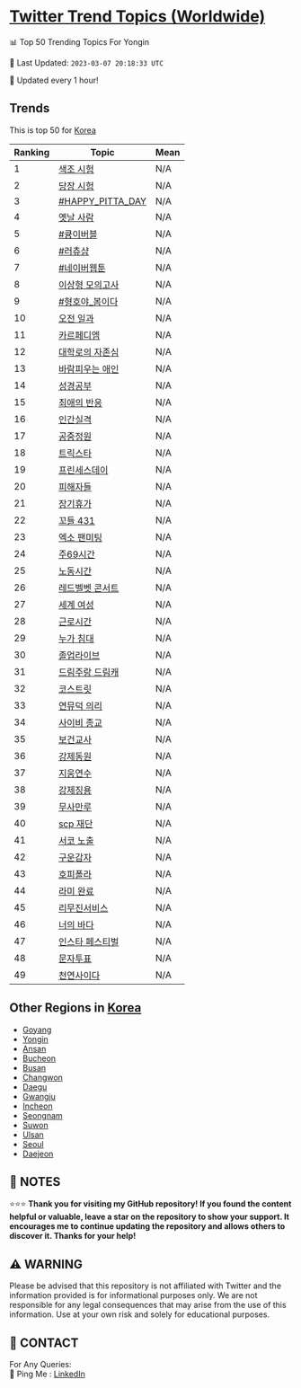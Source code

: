 [Twitter Trend Topics (Worldwide)](https://github.com/ErcinDedeoglu/Twitter-Trend-Topics)
==========


📊 Top 50 Trending Topics For Yongin

📆 Last Updated: `2023-03-07 20:18:33 UTC`

🔧 Updated every 1 hour!


## Trends

This is top 50 for [Korea](</Korea>)

| Ranking | Topic | Mean |
| ------- | ------------ | ------------ |
| 1 | [색조 시험](http://twitter.com/search?q=%ec%83%89%ec%a1%b0+%ec%8b%9c%ed%97%98) | N/A |
| 2 | [당장 시험](http://twitter.com/search?q=%eb%8b%b9%ec%9e%a5+%ec%8b%9c%ed%97%98) | N/A |
| 3 | [#HAPPY_PITTA_DAY](http://twitter.com/search?q=%23HAPPY_PITTA_DAY) | N/A |
| 4 | [옛날 사람](http://twitter.com/search?q=%ec%98%9b%eb%82%a0+%ec%82%ac%eb%9e%8c) | N/A |
| 5 | [#큥이버블](http://twitter.com/search?q=%23%ed%81%a5%ec%9d%b4%eb%b2%84%eb%b8%94) | N/A |
| 6 | [#러츄샵](http://twitter.com/search?q=%23%eb%9f%ac%ec%b8%84%ec%83%b5) | N/A |
| 7 | [#네이버웹툰](http://twitter.com/search?q=%23%eb%84%a4%ec%9d%b4%eb%b2%84%ec%9b%b9%ed%88%b0) | N/A |
| 8 | [이상형 모의고사](http://twitter.com/search?q=%ec%9d%b4%ec%83%81%ed%98%95+%eb%aa%a8%ec%9d%98%ea%b3%a0%ec%82%ac) | N/A |
| 9 | [#형호야_봄이다](http://twitter.com/search?q=%23%ed%98%95%ed%98%b8%ec%95%bc_%eb%b4%84%ec%9d%b4%eb%8b%a4) | N/A |
| 10 | [오전 일과](http://twitter.com/search?q=%ec%98%a4%ec%a0%84+%ec%9d%bc%ea%b3%bc) | N/A |
| 11 | [카르페디엠](http://twitter.com/search?q=%ec%b9%b4%eb%a5%b4%ed%8e%98%eb%94%94%ec%97%a0) | N/A |
| 12 | [대학로의 자존심](http://twitter.com/search?q=%eb%8c%80%ed%95%99%eb%a1%9c%ec%9d%98+%ec%9e%90%ec%a1%b4%ec%8b%ac) | N/A |
| 13 | [바람피우는 애인](http://twitter.com/search?q=%eb%b0%94%eb%9e%8c%ed%94%bc%ec%9a%b0%eb%8a%94+%ec%95%a0%ec%9d%b8) | N/A |
| 14 | [성경공부](http://twitter.com/search?q=%ec%84%b1%ea%b2%bd%ea%b3%b5%eb%b6%80) | N/A |
| 15 | [최애의 반응](http://twitter.com/search?q=%ec%b5%9c%ec%95%a0%ec%9d%98+%eb%b0%98%ec%9d%91) | N/A |
| 16 | [인간실격](http://twitter.com/search?q=%ec%9d%b8%ea%b0%84%ec%8b%a4%ea%b2%a9) | N/A |
| 17 | [공중정원](http://twitter.com/search?q=%ea%b3%b5%ec%a4%91%ec%a0%95%ec%9b%90) | N/A |
| 18 | [트릭스타](http://twitter.com/search?q=%ed%8a%b8%eb%a6%ad%ec%8a%a4%ed%83%80) | N/A |
| 19 | [프린세스데이](http://twitter.com/search?q=%ed%94%84%eb%a6%b0%ec%84%b8%ec%8a%a4%eb%8d%b0%ec%9d%b4) | N/A |
| 20 | [피해자들](http://twitter.com/search?q=%ed%94%bc%ed%95%b4%ec%9e%90%eb%93%a4) | N/A |
| 21 | [장기휴가](http://twitter.com/search?q=%ec%9e%a5%ea%b8%b0%ed%9c%b4%ea%b0%80) | N/A |
| 22 | [꼬들 431](http://twitter.com/search?q=%ea%bc%ac%eb%93%a4+431) | N/A |
| 23 | [엑소 팬미팅](http://twitter.com/search?q=%ec%97%91%ec%86%8c+%ed%8c%ac%eb%af%b8%ed%8c%85) | N/A |
| 24 | [주69시간](http://twitter.com/search?q=%ec%a3%bc69%ec%8b%9c%ea%b0%84) | N/A |
| 25 | [노동시간](http://twitter.com/search?q=%eb%85%b8%eb%8f%99%ec%8b%9c%ea%b0%84) | N/A |
| 26 | [레드벨벳 콘서트](http://twitter.com/search?q=%eb%a0%88%eb%93%9c%eb%b2%a8%eb%b2%b3+%ec%bd%98%ec%84%9c%ed%8a%b8) | N/A |
| 27 | [세계 여성](http://twitter.com/search?q=%ec%84%b8%ea%b3%84+%ec%97%ac%ec%84%b1) | N/A |
| 28 | [근로시간](http://twitter.com/search?q=%ea%b7%bc%eb%a1%9c%ec%8b%9c%ea%b0%84) | N/A |
| 29 | [누가 침대](http://twitter.com/search?q=%eb%88%84%ea%b0%80+%ec%b9%a8%eb%8c%80) | N/A |
| 30 | [졸업라이브](http://twitter.com/search?q=%ec%a1%b8%ec%97%85%eb%9d%bc%ec%9d%b4%eb%b8%8c) | N/A |
| 31 | [드림주랑 드림캐](http://twitter.com/search?q=%eb%93%9c%eb%a6%bc%ec%a3%bc%eb%9e%91+%eb%93%9c%eb%a6%bc%ec%ba%90) | N/A |
| 32 | [코스트릿](http://twitter.com/search?q=%ec%bd%94%ec%8a%a4%ed%8a%b8%eb%a6%bf) | N/A |
| 33 | [연뮤덕 의리](http://twitter.com/search?q=%ec%97%b0%eb%ae%a4%eb%8d%95+%ec%9d%98%eb%a6%ac) | N/A |
| 34 | [사이비 종교](http://twitter.com/search?q=%ec%82%ac%ec%9d%b4%eb%b9%84+%ec%a2%85%ea%b5%90) | N/A |
| 35 | [보건교사](http://twitter.com/search?q=%eb%b3%b4%ea%b1%b4%ea%b5%90%ec%82%ac) | N/A |
| 36 | [강제동원](http://twitter.com/search?q=%ea%b0%95%ec%a0%9c%eb%8f%99%ec%9b%90) | N/A |
| 37 | [지웅연수](http://twitter.com/search?q=%ec%a7%80%ec%9b%85%ec%97%b0%ec%88%98) | N/A |
| 38 | [강제징용](http://twitter.com/search?q=%ea%b0%95%ec%a0%9c%ec%a7%95%ec%9a%a9) | N/A |
| 39 | [무사만루](http://twitter.com/search?q=%eb%ac%b4%ec%82%ac%eb%a7%8c%eb%a3%a8) | N/A |
| 40 | [scp 재단](http://twitter.com/search?q=scp+%ec%9e%ac%eb%8b%a8) | N/A |
| 41 | [서코 노출](http://twitter.com/search?q=%ec%84%9c%ec%bd%94+%eb%85%b8%ec%b6%9c) | N/A |
| 42 | [구운감자](http://twitter.com/search?q=%ea%b5%ac%ec%9a%b4%ea%b0%90%ec%9e%90) | N/A |
| 43 | [호피폴라](http://twitter.com/search?q=%ed%98%b8%ed%94%bc%ed%8f%b4%eb%9d%bc) | N/A |
| 44 | [라미 완료](http://twitter.com/search?q=%eb%9d%bc%eb%af%b8+%ec%99%84%eb%a3%8c) | N/A |
| 45 | [리무진서비스](http://twitter.com/search?q=%eb%a6%ac%eb%ac%b4%ec%a7%84%ec%84%9c%eb%b9%84%ec%8a%a4) | N/A |
| 46 | [너의 바다](http://twitter.com/search?q=%eb%84%88%ec%9d%98+%eb%b0%94%eb%8b%a4) | N/A |
| 47 | [인스타 페스티벌](http://twitter.com/search?q=%ec%9d%b8%ec%8a%a4%ed%83%80+%ed%8e%98%ec%8a%a4%ed%8b%b0%eb%b2%8c) | N/A |
| 48 | [문자투표](http://twitter.com/search?q=%eb%ac%b8%ec%9e%90%ed%88%ac%ed%91%9c) | N/A |
| 49 | [천연사이다](http://twitter.com/search?q=%ec%b2%9c%ec%97%b0%ec%82%ac%ec%9d%b4%eb%8b%a4) | N/A |



## Other Regions in [Korea](</Korea>)

* [Goyang](</Korea/Goyang.md>)
* [Yongin](</Korea/Yongin.md>)
* [Ansan](</Korea/Ansan.md>)
* [Bucheon](</Korea/Bucheon.md>)
* [Busan](</Korea/Busan.md>)
* [Changwon](</Korea/Changwon.md>)
* [Daegu](</Korea/Daegu.md>)
* [Gwangju](</Korea/Gwangju.md>)
* [Incheon](</Korea/Incheon.md>)
* [Seongnam](</Korea/Seongnam.md>)
* [Suwon](</Korea/Suwon.md>)
* [Ulsan](</Korea/Ulsan.md>)
* [Seoul](</Korea/Seoul.md>)
* [Daejeon](</Korea/Daejeon.md>)



## 📝 NOTES

⭐⭐⭐ **Thank you for visiting my GitHub repository! If you found the content helpful or valuable, leave a star on the repository to show your support. It encourages me to continue updating the repository and allows others to discover it. Thanks for your help!**


## ⚠️ WARNING

Please be advised that this repository is not affiliated with Twitter and the information provided is for informational purposes only. We are not responsible for any legal consequences that may arise from the use of this information. Use at your own risk and solely for educational purposes.


## 📨 CONTACT

 For Any Queries:  
            🏓 Ping Me : [LinkedIn](https://www.linkedin.com/in/ercindedeoglu/)
